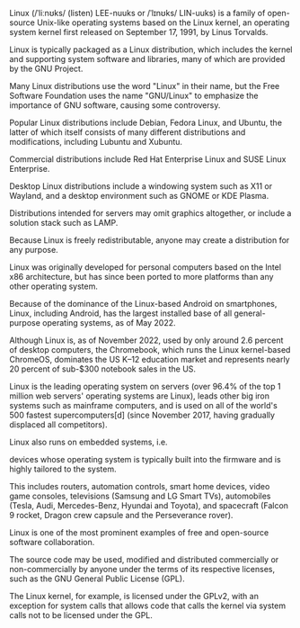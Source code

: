 Linux (/ˈliːnʊks/ (listen) LEE-nuuks or /ˈlɪnʊks/ LIN-uuks) is a family of open-source Unix-like operating systems based on the Linux kernel, an operating system kernel first released on September 17, 1991, by Linus Torvalds.

Linux is typically packaged as a Linux distribution, which includes the kernel and supporting system software and libraries, many of which are provided by the GNU Project.

Many Linux distributions use the word "Linux" in their name, but the Free Software Foundation uses the name "GNU/Linux" to emphasize the importance of GNU software, causing some controversy.


Popular Linux distributions include Debian, Fedora Linux, and Ubuntu, the latter of which itself consists of many different distributions and modifications, including Lubuntu and Xubuntu.

Commercial distributions include Red Hat Enterprise Linux and SUSE Linux Enterprise.

Desktop Linux distributions include a windowing system such as X11 or Wayland, and a desktop environment such as GNOME or KDE Plasma.

Distributions intended for servers may omit graphics altogether, or include a solution stack such as LAMP.

Because Linux is freely redistributable, anyone may create a distribution for any purpose.


Linux was originally developed for personal computers based on the Intel x86 architecture, but has since been ported to more platforms than any other operating system.

Because of the dominance of the Linux-based Android on smartphones, Linux, including Android, has the largest installed base of all general-purpose operating systems, as of May 2022.

Although Linux is, as of November 2022, used by only around 2.6 percent of desktop computers, the Chromebook, which runs the Linux kernel-based ChromeOS, dominates the US K–12 education market and represents nearly 20 percent of sub-$300 notebook sales in the US.

Linux is the leading operating system on servers (over 96.4% of the top 1 million web servers' operating systems are Linux), leads other big iron systems such as mainframe computers, and is used on all of the world's 500 fastest supercomputers[d] (since November 2017, having gradually displaced all competitors).


Linux also runs on embedded systems, i.e.

devices whose operating system is typically built into the firmware and is highly tailored to the system.

This includes routers, automation controls, smart home devices, video game consoles, televisions (Samsung and LG Smart TVs), automobiles (Tesla, Audi, Mercedes-Benz, Hyundai and Toyota), and spacecraft (Falcon 9 rocket, Dragon crew capsule and the Perseverance rover).


Linux is one of the most prominent examples of free and open-source software collaboration.

The source code may be used, modified and distributed commercially or non-commercially by anyone under the terms of its respective licenses, such as the GNU General Public License (GPL).

The Linux kernel, for example, is licensed under the GPLv2, with an exception for system calls that allows code that calls the kernel via system calls not to be licensed under the GPL.

